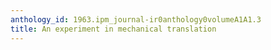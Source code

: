 ```yaml
---
anthology_id: 1963.ipm_journal-ir0anthology0volumeA1A1.3
title: An experiment in mechanical translation
---
```

